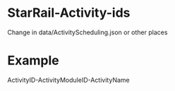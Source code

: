 # StarRail-Activity-ids
Change in data/ActivityScheduling.json or other places
# Example
ActivityID-ActivityModuleID-ActivityName
